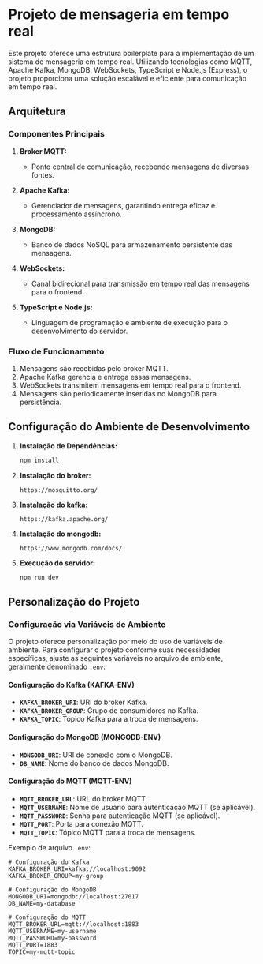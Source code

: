 # Projeto de mensageria em tempo real

Este projeto oferece uma estrutura boilerplate para a implementação de um sistema de mensageria em tempo real. Utilizando tecnologias como MQTT, Apache Kafka, MongoDB, WebSockets, TypeScript e Node.js (Express), o projeto proporciona uma solução escalável e eficiente para comunicação em tempo real.

## Arquitetura

### Componentes Principais

1. **Broker MQTT:**

   - Ponto central de comunicação, recebendo mensagens de diversas fontes.

2. **Apache Kafka:**

   - Gerenciador de mensagens, garantindo entrega eficaz e processamento assíncrono.

3. **MongoDB:**

   - Banco de dados NoSQL para armazenamento persistente das mensagens.

4. **WebSockets:**

   - Canal bidirecional para transmissão em tempo real das mensagens para o frontend.

5. **TypeScript e Node.js:**
   - Linguagem de programação e ambiente de execução para o desenvolvimento do servidor.

### Fluxo de Funcionamento

1. Mensagens são recebidas pelo broker MQTT.
2. Apache Kafka gerencia e entrega essas mensagens.
3. WebSockets transmitem mensagens em tempo real para o frontend.
4. Mensagens são periodicamente inseridas no MongoDB para persistência.

## Configuração do Ambiente de Desenvolvimento

1. **Instalação de Dependências:**
   ```bash
   npm install
   ```
2. **Instalação do broker:**
   ```
   https://mosquitto.org/
   ```
3. **Instalação do kafka:**
   ```
   https://kafka.apache.org/
   ```
4. **Instalação do mongodb:**
   ```
   https://www.mongodb.com/docs/

   ```
5. **Execução do servidor:**
   ```bash
   npm run dev
   ```

## Personalização do Projeto

### Configuração via Variáveis de Ambiente

O projeto oferece personalização por meio do uso de variáveis de ambiente. Para configurar o projeto conforme suas necessidades específicas, ajuste as seguintes variáveis no arquivo de ambiente, geralmente denominado `.env`:

#### Configuração do Kafka (KAFKA-ENV)

- **`KAFKA_BROKER_URI`**: URI do broker Kafka.
- **`KAFKA_BROKER_GROUP`**: Grupo de consumidores no Kafka.
- **`KAFKA_TOPIC`**: Tópico Kafka para a troca de mensagens.

#### Configuração do MongoDB (MONGODB-ENV)

- **`MONGODB_URI`**: URI de conexão com o MongoDB.
- **`DB_NAME`**: Nome do banco de dados MongoDB.

#### Configuração do MQTT (MQTT-ENV)

- **`MQTT_BROKER_URL`**: URL do broker MQTT.
- **`MQTT_USERNAME`**: Nome de usuário para autenticação MQTT (se aplicável).
- **`MQTT_PASSWORD`**: Senha para autenticação MQTT (se aplicável).
- **`MQTT_PORT`**: Porta para conexão MQTT.
- **`MQTT_TOPIC`**: Tópico MQTT para a troca de mensagens.

Exemplo de arquivo `.env`:

```env
# Configuração do Kafka
KAFKA_BROKER_URI=kafka://localhost:9092
KAFKA_BROKER_GROUP=my-group

# Configuração do MongoDB
MONGODB_URI=mongodb://localhost:27017
DB_NAME=my-database

# Configuração do MQTT
MQTT_BROKER_URL=mqtt://localhost:1883
MQTT_USERNAME=my-username
MQTT_PASSWORD=my-password
MQTT_PORT=1883
TOPIC=my-mqtt-topic

```
